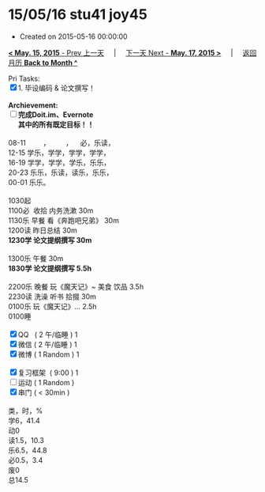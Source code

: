 # 15/05/16 stu41 joy45

- Created on 2015-05-16 00:00:00

[**< May. 15, 2015** - Prev 上一天](_archived/lifelogs/2015/05/d15.md) &nbsp; &nbsp; | &nbsp; &nbsp; [下一天 Next - **May. 17, 2015 >**](_archived/lifelogs/2015/05/d17.md) &nbsp; &nbsp; |  &nbsp; &nbsp; [返回月历 **Back to Month ^**](_archived/lifelogs/2015/05/index.md)
<br/><div>Pri Tasks:<br/><input type="checkbox" checked="true" />1. 毕设编码 & 论文撰写！</div><div><br/></div><div><b>Archievement:</b></div><div><b><input type="checkbox" />完成Doit.im、</b><b>Evernote</b></div><div><b>      其中的</b><b>所有</b><b>既定目标！！</b></div><div><div><br/></div>08-11         ，        ，    必，乐读，<br/>12-15 学乐，学学，学学，学学，<br/>16-19 学学，学学，学乐，乐乐，<br/>20-23 乐乐，乐读，读乐，乐乐，</div><div>00-01 乐乐。<div><br/></div>1030起<br/>1100必  收拾 内务洗漱 30m</div><div>1130乐 早餐 看《奔跑吧兄弟》 30m</div><div>1200读 昨日总结 30m</div><div><b>1230学 论文提纲撰写 30m</b><div><br/></div>1300乐 午餐 30m</div><div><b>1830学 </b><b>论文</b><b>提纲</b><b>撰写</b><b> 5.5h</b></div><div><div><br/></div>2200乐 晚餐 玩《魔天记》~ 美食 饮品 3.5h<br/>2230读 洗澡 听书 拾掇 30m</div><div>0100乐 玩《魔天记》… 2.5h</div><div>0100睡</div><div><br/></div><div><input type="checkbox" checked="true" />QQ   ( 2 午/临睡 ) 1<br/><input type="checkbox" checked="true" />微信 ( 2 午/临睡 ) 1</div><div><input type="checkbox" checked="true" />微博 ( 1 Random ) 1</div><div><br/></div><div><input type="checkbox" checked="true" />复习框架  ( 9:00 ) 1<br/></div><div><input type="checkbox" />运动 ( 1 Random ) </div><div><input type="checkbox" checked="true" />串门 ( < 30min ) </div><div><div><br/></div>类，时，%<br/>学6，41.4<br/>动0<br/>读1.5，10.3<br/>乐6.5，44.8<br/>必0.5，3.4<br/>废0<br/>总14.5</div>
